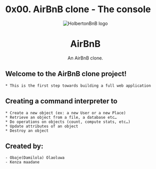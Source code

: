 # 0x00. AirBnB clone - The console

<p align="center">
  <img src="https://github.com/bdbaraban/AirBnB_clone/blob/master/assets/hbnb_logo.png" alt="HolbertonBnB logo">
</p>

<h1 align="center">AirBnB</h1>
<p align="center">An AirBnB clone.</p>

## Welcome to the AirBnB clone project!
	* This is the first step towards building a full web application
## Creating a command interpreter to
	* Create a new object (ex: a new User or a new Place)
	* Retrieve an object from a file, a database etc…
	* Do operations on objects (count, compute stats, etc…)
	* Update attributes of an object
	* Destroy an object
## Created by:
	- Obaje(Damilola) Olaoluwa
	- Kenza maadane
